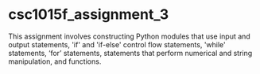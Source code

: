 # csc1015f_assignment_3
This assignment involves constructing Python modules that use input and output statements, 'if' and 'if-else' control flow statements, 'while' statements, ‘for’ statements, statements that perform numerical and string manipulation, and functions.
